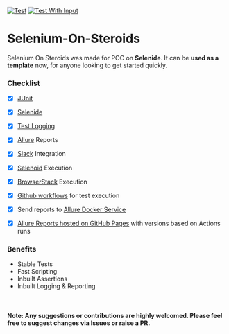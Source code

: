 [![Test](https://github.com/heyrmi/Selenium-On-Steroids/actions/workflows/test.yml/badge.svg?branch=main)](https://github.com/heyrmi/Selenium-On-Steroids/actions/workflows/test.yml)
[![Test With Input](https://github.com/heyrmi/Selenium-On-Steroids/actions/workflows/testwithinputs.yml/badge.svg?branch=main)](https://github.com/heyrmi/Selenium-On-Steroids/actions/workflows/testwithinputs.yml)

# Selenium-On-Steroids

Selenium On Steroids was made for POC on **Selenide**. It can be **used as a template** now, for anyone looking to get started quickly. 

### Checklist

- [x] [JUnit](https://junit.org/junit5)
- [x] [Selenide](https://selenide.org)
- [x] [Test Logging](https://selenide.org/documentation/reports.html)
- [x] [Allure](https://qameta.io/allure-report) Reports
- [x] [Slack](https://slack.com/) Integration
- [x] [Selenoid](https://aerokube.com/selenoid/latest) Execution
- [x] [BrowserStack](https://www.browserstack.com) Execution
- [x] [Github workflows](https://github.com/heyrmi/Selenium-On-Steroids/actions) for test execution
- [x] Send reports to [Allure Docker Service](https://github.com/fescobar/allure-docker-service)
- [x] [Allure Reports hosted on GitHub Pages](https://heyrmi.github.io/Selenium-On-Steroids) with versions based on Actions runs




### Benefits

- Stable Tests
- Fast Scripting 
- Inbuilt Assertions
- Inbuilt Logging & Reporting

<br>

#### Note: Any suggestions or contributions are highly welcomed. Please feel free to suggest changes via Issues or raise a PR. 
